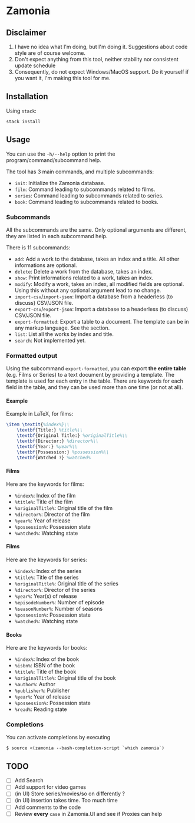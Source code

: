 # Zamonia

## Disclaimer

1. I have no idea what I'm doing, but I'm doing it. Suggestions about code style are of course welcome.
2. Don't expect anything from this tool, neither stability nor consistent update schedule
3. Consequently, do not expect Windows/MacOS support. Do it yourself if you want it, I'm making this tool for me.

## Installation

Using `stack`:
```
stack install
```

## Usage

You can use the `-h/--help` option to print the program/command/subcommand help.

The tool has 3 main commands, and multiple subcommands:
- `init`: Initialize the Zamonia database.
- `film`: Command leading to subcommands related to films.
- `series`: Command leading to subcommands related to series.
- `book`: Command leading to subcommands related to books.

### Subcommands

All the subcommands are the same. Only optional arguments are different, they are listed in each subcommand help.

There is 11 subcommands:
- `add`: Add a work to the database, takes an index and a title. All other informations are optional.
- `delete`: Delete a work from the database, takes an index.
- `show`: Print informations related to a work, takes an index.
- `modify`: Modify a work, takes an index, all modified fields are optional. Using this without any optional argument lead to no change.
- `import-csv`/`import-json`: Import a database from a headerless (to discuss) CSV/JSON file.
- `export-csv`/`export-json`: Import a database to a headerless (to discuss) CSV/JSON file.
- `export-formatted`: Export a table to a document. The template can be in any markup language. See the section.
- `list`: List all the works by index and title.
- `search`: Not implemented yet.

### Formatted output

Using the subcommand `export-formatted`, you can export **the entire table** (e.g. Films or Series) to a text document by providing a template. The template is used for each entry in the table. There are keywords for each field in the table, and they can be used more than one time (or not at all).

#### Example

Example in LaTeX, for films:
```tex
\item \textit{%index%}\\
	\textbf{Title:} %title%\\
	\textbf{Original Title:} %originalTitle%\\
	\textbf{Director:} %director%\\
	\textbf{Year:} %year%\\
	\textbf{Possession:} %possession%\\
	\textbf{Watched ?} %watched%
```

#### Films

Here are the keywords for films:
- `%index%`: Index of the film
- `%title%`: Title of the film
- `%originalTitle%`: Original title of the film
- `%director%`: Director of the film
- `%year%`: Year of release
- `%possession%`: Possession state
- `%watched%`: Watching state

#### Films

Here are the keywords for series:
- `%index%`: Index of the series
- `%title%`: Title of the series
- `%originalTitle%`: Original title of the series
- `%director%`: Director of the series
- `%year%`: Year(s) of release
- `%episodeNumber%`: Number of episode
- `%seasonNumber%`: Number of seasons
- `%possession%`: Possession state
- `%watched%`: Watching state

#### Books

Here are the keywords for books:
- `%index%`: Index of the book
- `%isbn%`: ISBN of the book
- `%title%`: Title of the book
- `%originalTitle%`: Original title of the book
- `%author%`: Author
- `%publisher%`: Publisher
- `%year%`: Year of release
- `%possession%`: Possession state
- `%read%`: Reading state

### Completions

You can activate completions by executing
```
$ source <(zamonia --bash-completion-script `which zamonia`)
```

## TODO

- [ ] Add Search
- [ ] Add support for video games
- [ ] (in UI) Store series/movies/so on differently ?
- [ ] (in UI) insertion takes time. Too much time
- [ ] Add comments to the code
- [ ] Review **every** `case` in Zamonia.UI and see if Proxies can help
